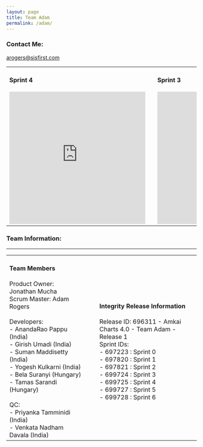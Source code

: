 ```yaml
---
layout: page
title: Team Adam
permalink: /adam/
---
```

### Contact Me:
[arogers@sisfirst.com](mailto:arogers@sisfirst.com)

<table>
<tr width='900px'>
<td><h4>Sprint 4</h4><iframe width='360' height='350' src='https://burndownfortrello.com/embed/509zc75aa4' frameborder='0'></iframe></td>
<td></td>
<td><h4>Sprint 3</h4><iframe width='360' height='350' src='https://burndownfortrello.com/embed/olrlj1zt52' frameborder='0'></iframe></td>
</tr>
</table>

### Team Information:
---
<table>
<tr width='1280px'>
<td width='380px'><h4>Team Members</h4>Product Owner: Jonathan Mucha <br/>
Scrum Master: Adam Rogers<br/><br/>
Developers:<br/>
 - AnandaRao Pappu (India)<br/>
 - Girish Umadi (India)<br/>
 - Suman Maddisetty (India)<br/>
 - Yogesh Kulkarni (India)<br/>
 - Bela Suranyi (Hungary)<br/>
 - Tamas Sarandi (Hungary)<br/><br/>
QC:<br/>
 - Priyanka Tamminidi (India)<br/>
 - Venkata Nadham Davala (India)<br/></td>
<td width='40px'></td>
<td width='540px'>
<h4>Integrity Release Information</h4>
Release ID: 696311 - Amkai Charts 4.0 - Team Adam - Release 1<br/>
Sprint IDs:<br/>
 - 697223 : Sprint 0<br/>
 - 697820 : Sprint 1<br/>
 - 697821 : Sprint 2<br/>
 - 699724 : Sprint 3<br/>
 - 699725 : Sprint 4<br/>
 - 699727 : Sprint 5<br/>
 - 699728 : Sprint 6<br/></td>
</tr>
</table>
